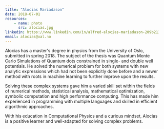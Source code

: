 ```yaml
---
title: "Alocias Mariadason"
date: 2018-07-01 
resources:
    - name: photo
      src: alocias.jpg
linkedin: https://www.linkedin.com/in/alfred-alocias-mariadason-209b21180/
email: alocias@xal.no
---
```

Alocias has a master's degree in physics from the University of Oslo, submitted
in spring 2018. The subject of the thesis was Quantum Monte Carlo Simulations
of Quantum dots constrained in single- and double well potentials. He solved
the numerical problem for both systems with new analytic expressions which had
not been explicitly done before and a newer method with roots in machine
learning to further improve upon the results. 

<!--more-->

Solving these complex systems gave him a varied skill set within the fields of
numerical methods, statistical analysis, mathematical optimization, symbolic
computation and high performance computing. This has made him experienced in
programming with multiple languages and skilled in efficient algorithmic
approaches.

With his education in Computational Physics and a curious mindset, Alocias is a
positive learner and well-adapted for solving complex problems.
